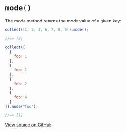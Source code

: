 # `mode()`

The mode method returns the mode value of a given key:

```js
collect([1, 3, 3, 6, 7, 8, 9]).mode();

//=> [3]
```

```js
collect([
  {
    foo: 1
  },
  {
    foo: 1
  },
  {
    foo: 2
  },
  {
    foo: 4
  }
]).mode("foo");

//=> [1]
```




[View source on GitHub](https://github.com/ecrmnn/collect.js/blob/master/src/methods/mode.js)